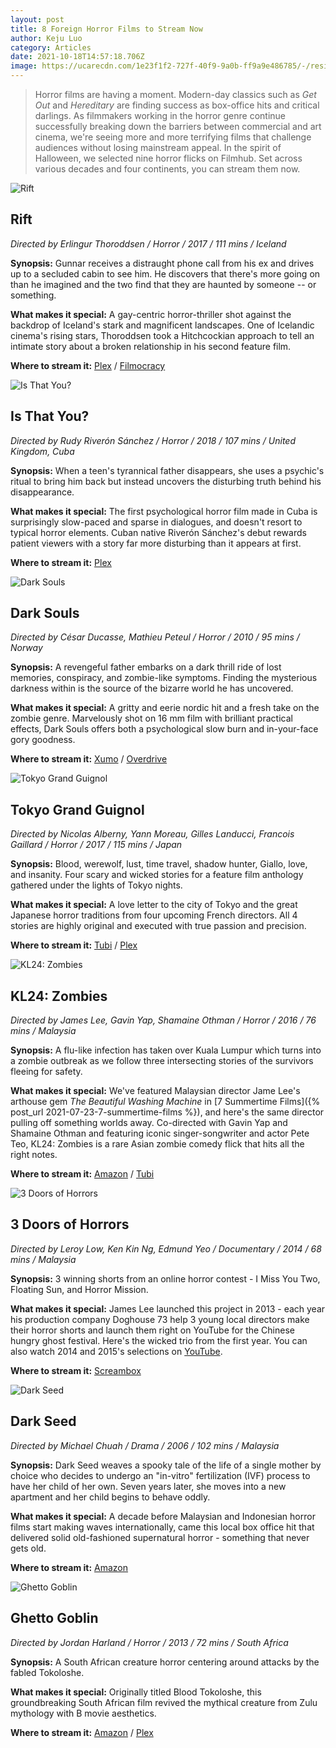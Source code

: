 ```yaml
---
layout: post
title: 8 Foreign Horror Films to Stream Now
author: Keju Luo
category: Articles
date: 2021-10-18T14:57:18.706Z
image: https://ucarecdn.com/1e23f1f2-727f-40f9-9a0b-ff9a9e486785/-/resize/1460x/-/format/auto/-/quality/smart/
---
```

> Horror films are having a moment. Modern-day classics such as *Get Out* and *Hereditary* are finding success as box-office hits and critical darlings. As filmmakers working in the horror genre continue successfully breaking down the barriers between commercial and art cinema, we're seeing more and more terrifying films that challenge audiences without losing mainstream appeal. 
> In the spirit of Halloween, we selected nine horror flicks on Filmhub. Set across various decades and four continents, you can stream them now.

![Rift](https://ucarecdn.com/aa40cd8b-8351-4eee-ad69-5a5816aab055/-/resize/1460x/-/format/auto/-/quality/smart/ "Rift")

## Rift

*Directed by Erlingur Thoroddsen / Horror / 2017 / 111 mins / Iceland*

**Synopsis:** Gunnar receives a distraught phone call from his ex and drives up to a secluded cabin to see him. He discovers that there's more going on than he imagined and the two find that they are haunted by someone -- or something.

**What makes it special:** A gay-centric horror-thriller shot against the backdrop of Iceland's stark and magnificent landscapes. One of Icelandic cinema's rising stars, Thoroddsen took a Hitchcockian approach to tell an intimate story about a broken relationship in his second feature film.

**Where to stream it:** [Plex](https://watch.plex.tv/movie/rift-2017) / [Filmocracy](https://filmocracy.com/movie/NTJiZDZlZTMtNDgwYS0xMWVhLTk3NGYtMDJhYzU3ODc3Mzlj/play)

![Is That You?](https://ucarecdn.com/67967fac-d419-438e-b485-b1e657cde19e/-/resize/1460x/-/format/auto/-/quality/smart/ "Is That You?")

## Is That You?

*Directed by Rudy Riverón Sánchez / Horror / 2018 / 107 mins / United Kingdom, Cuba*

**Synopsis:** When a teen's tyrannical father disappears, she uses a psychic's ritual to bring him back but instead uncovers the disturbing truth behind his disappearance.

**What makes it special:** The first psychological horror film made in Cuba is surprisingly slow-paced and sparse in dialogues, and doesn't resort to typical horror elements. Cuban native Riverón Sánchez's debut rewards patient viewers with a story far more disturbing than it appears at first.

**Where to stream it:** [Plex](https://watch.plex.tv/movie/is-that-you-2018)

![Dark Souls](https://ucarecdn.com/5a1ab8d3-f8af-4f5c-9dc9-5b8cd6b90f15/-/resize/1460x/-/format/auto/-/quality/smart/ "Dark Souls")

## Dark Souls

*Directed by César Ducasse, Mathieu Peteul / Horror / 2010 / 95 mins / Norway*

**Synopsis:** A revengeful father embarks on a dark thrill ride of lost memories, conspiracy, and zombie-like symptoms. Finding the mysterious darkness within is the source of the bizarre world he has uncovered.

**What makes it special:** A gritty and eerie nordic hit and a fresh take on the zombie genre. Marvelously shot on 16 mm film with brilliant practical effects, Dark Souls offers both a psychological slow burn and in-your-face gory goodness.

**Where to stream it:** [Xumo](https://www.xumo.tv/channel/9999300/alice-movies?v=XM00HCJ16L04Q2&p=8736) / [Overdrive](https://www.overdrive.com/media/6480444/dark-souls)

![Tokyo Grand Guignol](https://ucarecdn.com/356c3774-3b85-4ae7-92f0-47310bc546f0/-/resize/1460x/-/format/auto/-/quality/smart/ "Tokyo Grand Guignol")

## Tokyo Grand Guignol

*Directed by Nicolas Alberny, Yann Moreau, Gilles Landucci, Francois Gaillard / Horror / 2017 / 115 mins / Japan*

**Synopsis:** Blood, werewolf, lust, time travel, shadow hunter, Giallo, love, and insanity. Four scary and wicked stories for a feature film anthology gathered under the lights of Tokyo nights.

**What makes it special:** A love letter to the city of Tokyo and the great Japanese horror traditions from four upcoming French directors. All 4 stories are highly original and executed with true passion and precision.

**Where to stream it:** [Tubi](https://tubitv.com/movies/588295/tokyo-grand-guignol) / [Plex](https://watch.plex.tv/movie/tokyo-grand-guignol)

![KL24: Zombies](https://ucarecdn.com/2c17b339-5ac3-4ab3-b9c8-2809993254af/-/resize/1460x/-/format/auto/-/quality/smart/ "KL24: Zombies")

## KL24: Zombies

*Directed by James Lee, Gavin Yap, Shamaine Othman / Horror / 2016 / 76 mins / Malaysia*

**Synopsis:** A flu-like infection has taken over Kuala Lumpur which turns into a zombie outbreak as we follow three intersecting stories of the survivors fleeing for safety.

**What makes it special:** We've featured Malaysian director Jame Lee's arthouse gem *The Beautiful Washing Machine* in [7 Summertime Films]({% post_url 2021-07-23-7-summertime-films %}), and here's the same director pulling off something worlds away. Co-directed with Gavin Yap and Shamaine Othman and featuring iconic singer-songwriter and actor Pete Teo, KL24: Zombies is a rare Asian zombie comedy flick that hits all the right notes.

**Where to stream it:** [Amazon](https://www.amazon.com/KL24-Zombies-Sharifah-Amani/dp/B076H25XGC/) / [Tubi](https://tubitv.com/movies/574046/kl24-zombies)

![3 Doors of Horrors](https://ucarecdn.com/e70ea1c7-9763-4c27-9e98-20601cbf582b/-/resize/1460x/-/format/auto/-/quality/smart/ "3 Doors of Horrors")

## 3 Doors of Horrors

*Directed by Leroy Low, Ken Kin Ng, Edmund Yeo / Documentary / 2014 / 68 mins / Malaysia*

**Synopsis:** 3 winning shorts from an online horror contest - I Miss You Two, Floating Sun, and Horror Mission.

**What makes it special:** James Lee launched this project in 2013 - each year his production company Doghouse 73 help 3 young local directors make their horror shorts and launch them right on YouTube for the Chinese hungry ghost festival. Here's the wicked trio from the first year. You can also watch 2014 and 2015's selections on [YouTube](https://www.youtube.com/playlist?list=PL_I_xW06YeiTJ6FVRndvhh-edHogakANI).

**Where to stream it:** [Screambox](https://www.screambox.com/details-movie/614cf063550dad17c3e1cf16/3-doors-of-horrors)

![Dark Seed](https://ucarecdn.com/b12cb16d-0f5c-4b63-92ff-b8eddb5c3e30/-/resize/1460x/-/format/auto/-/quality/smart/ "Dark Seed")

## Dark Seed

*Directed by Michael Chuah / Drama / 2006 / 102 mins / Malaysia*

**Synopsis:** Dark Seed weaves a spooky tale of the life of a single mother by choice who decides to undergo an "in-vitro" fertilization (IVF) process to have her child of her own. Seven years later, she moves into a new apartment and her child begins to behave oddly.

**What makes it special:** A decade before Malaysian and Indonesian horror films start making waves internationally, came this local box office hit that delivered solid old-fashioned supernatural horror - something that never gets old.

**Where to stream it:** [Amazon](https://www.amazon.com/Dark-Seed-Wong-Sze-Zen/dp/B092RT2PXK/)

![Ghetto Goblin](https://ucarecdn.com/3b2ed6fa-5383-44d7-8d98-b55e49f3497c/-/resize/1460x/-/format/auto/-/quality/smart/ "Ghetto Goblin")

## Ghetto Goblin

*Directed by Jordan Harland / Horror / 2013 / 72 mins / South Africa*

**Synopsis:** A South African creature horror centering around attacks by the fabled Tokoloshe.

**What makes it special:** Originally titled Blood Tokoloshe, this groundbreaking South African film revived the mythical creature from Zulu mythology with B movie aesthetics.

**Where to stream it:** [Amazon](https://www.amazon.com/Ghetto-Goblin-Msimbithi-Mahamba/dp/B08FJC3YBL/) / [Plex](https://watch.plex.tv/movie/ghetto-goblin)